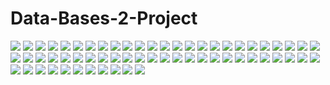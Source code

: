 # Data-Bases-2-Project

[comment]: <> (![]&#40;https://github.com/GianlucaRub/Data-Bases-2-project/blob/main/Deliverables/Report/intro.png?raw=true)

[comment]: <> (##Index)

[comment]: <> (1. Specification interpretation)

[comment]: <> (2. Functional analysis of the specification)

[comment]: <> (3. Conceptual &#40;ER&#41; and logical data models)

[comment]: <> (4. Description of the views, materialized view tables and code of the materialization triggers)

[comment]: <> (5. ORM relationship design with explanation)

[comment]: <> (6. Entities code)

[comment]: <> (7. List of components)

[comment]: <> (8. UML sequence diagrams)

[comment]: <> (##)

![](https://github.com/GianlucaRub/Data-Bases-2-project/blob/main/Deliverables/Report/Report/Diapositiva1.PNG?raw=true)
![](https://github.com/GianlucaRub/Data-Bases-2-project/blob/main/Deliverables/Report/Report/Diapositiva2.PNG?raw=true)
![](https://github.com/GianlucaRub/Data-Bases-2-project/blob/main/Deliverables/Report/Report/Diapositiva3.PNG?raw=true)
![](https://github.com/GianlucaRub/Data-Bases-2-project/blob/main/Deliverables/Report/Report/Diapositiva4.PNG?raw=true)
![](https://github.com/GianlucaRub/Data-Bases-2-project/blob/main/Deliverables/Report/Report/Diapositiva5.PNG?raw=true)
![](https://github.com/GianlucaRub/Data-Bases-2-project/blob/main/Deliverables/Report/Report/Diapositiva6.PNG?raw=true)
![](https://github.com/GianlucaRub/Data-Bases-2-project/blob/main/Deliverables/Report/Report/Diapositiva7.PNG?raw=true)
![](https://github.com/GianlucaRub/Data-Bases-2-project/blob/main/Deliverables/Report/Report/Diapositiva8.PNG?raw=true)
![](https://github.com/GianlucaRub/Data-Bases-2-project/blob/main/Deliverables/Report/Report/Diapositiva9.PNG?raw=true)
![](https://github.com/GianlucaRub/Data-Bases-2-project/blob/main/Deliverables/Report/Report/Diapositiva10.PNG?raw=true)
![](https://github.com/GianlucaRub/Data-Bases-2-project/blob/main/Deliverables/Report/Report/Diapositiva11.PNG?raw=true)
![](https://github.com/GianlucaRub/Data-Bases-2-project/blob/main/Deliverables/Report/Report/Diapositiva12.PNG?raw=true)
![](https://github.com/GianlucaRub/Data-Bases-2-project/blob/main/Deliverables/Report/Report/Diapositiva13.PNG?raw=true)
![](https://github.com/GianlucaRub/Data-Bases-2-project/blob/main/Deliverables/Report/Report/Diapositiva14.PNG?raw=true)
![](https://github.com/GianlucaRub/Data-Bases-2-project/blob/main/Deliverables/Report/Report/Diapositiva15.PNG?raw=true)
![](https://github.com/GianlucaRub/Data-Bases-2-project/blob/main/Deliverables/Report/Report/Diapositiva16.PNG?raw=true)
![](https://github.com/GianlucaRub/Data-Bases-2-project/blob/main/Deliverables/Report/Report/Diapositiva17.PNG?raw=true)
![](https://github.com/GianlucaRub/Data-Bases-2-project/blob/main/Deliverables/Report/Report/Diapositiva18.PNG?raw=true)
![](https://github.com/GianlucaRub/Data-Bases-2-project/blob/main/Deliverables/Report/Report/Diapositiva19.PNG?raw=true)
![](https://github.com/GianlucaRub/Data-Bases-2-project/blob/main/Deliverables/Report/Report/Diapositiva20.PNG?raw=true)
![](https://github.com/GianlucaRub/Data-Bases-2-project/blob/main/Deliverables/Report/Report/Diapositiva21.PNG?raw=true)
![](https://github.com/GianlucaRub/Data-Bases-2-project/blob/main/Deliverables/Report/Report/Diapositiva22.PNG?raw=true)
![](https://github.com/GianlucaRub/Data-Bases-2-project/blob/main/Deliverables/Report/Report/Diapositiva23.PNG?raw=true)
![](https://github.com/GianlucaRub/Data-Bases-2-project/blob/main/Deliverables/Report/Report/Diapositiva24.PNG?raw=true)
![](https://github.com/GianlucaRub/Data-Bases-2-project/blob/main/Deliverables/Report/Report/Diapositiva25.PNG?raw=true)
![](https://github.com/GianlucaRub/Data-Bases-2-project/blob/main/Deliverables/Report/Report/Diapositiva26.PNG?raw=true)
![](https://github.com/GianlucaRub/Data-Bases-2-project/blob/main/Deliverables/Report/Report/Diapositiva27.PNG?raw=true)
![](https://github.com/GianlucaRub/Data-Bases-2-project/blob/main/Deliverables/Report/Report/Diapositiva28.PNG?raw=true)
![](https://github.com/GianlucaRub/Data-Bases-2-project/blob/main/Deliverables/Report/Report/Diapositiva29.PNG?raw=true)
![](https://github.com/GianlucaRub/Data-Bases-2-project/blob/main/Deliverables/Report/Report/Diapositiva30.PNG?raw=true)
![](https://github.com/GianlucaRub/Data-Bases-2-project/blob/main/Deliverables/Report/Report/Diapositiva31.PNG?raw=true)
![](https://github.com/GianlucaRub/Data-Bases-2-project/blob/main/Deliverables/Report/Report/Diapositiva32.PNG?raw=true)
![](https://github.com/GianlucaRub/Data-Bases-2-project/blob/main/Deliverables/Report/Report/Diapositiva33.PNG?raw=true)
![](https://github.com/GianlucaRub/Data-Bases-2-project/blob/main/Deliverables/Report/Report/Diapositiva34.PNG?raw=true)
![](https://github.com/GianlucaRub/Data-Bases-2-project/blob/main/Deliverables/Report/Report/Diapositiva35.PNG?raw=true)
![](https://github.com/GianlucaRub/Data-Bases-2-project/blob/main/Deliverables/Report/Report/Diapositiva36.PNG?raw=true)
![](https://github.com/GianlucaRub/Data-Bases-2-project/blob/main/Deliverables/Report/Report/Diapositiva37.PNG?raw=true)
![](https://github.com/GianlucaRub/Data-Bases-2-project/blob/main/Deliverables/Report/Report/Diapositiva38.PNG?raw=true)
![](https://github.com/GianlucaRub/Data-Bases-2-project/blob/main/Deliverables/Report/Report/Diapositiva39.PNG?raw=true)
![](https://github.com/GianlucaRub/Data-Bases-2-project/blob/main/Deliverables/Report/Report/Diapositiva40.PNG?raw=true)
![](https://github.com/GianlucaRub/Data-Bases-2-project/blob/main/Deliverables/Report/Report/Diapositiva41.PNG?raw=true)
![](https://github.com/GianlucaRub/Data-Bases-2-project/blob/main/Deliverables/Report/Report/Diapositiva42.PNG?raw=true)
![](https://github.com/GianlucaRub/Data-Bases-2-project/blob/main/Deliverables/Report/Report/Diapositiva43.PNG?raw=true)
![](https://github.com/GianlucaRub/Data-Bases-2-project/blob/main/Deliverables/Report/Report/Diapositiva44.PNG?raw=true)
![](https://github.com/GianlucaRub/Data-Bases-2-project/blob/main/Deliverables/Report/Report/Diapositiva45.PNG?raw=true)
![](https://github.com/GianlucaRub/Data-Bases-2-project/blob/main/Deliverables/Report/Report/Diapositiva46.PNG?raw=true)
![](https://github.com/GianlucaRub/Data-Bases-2-project/blob/main/Deliverables/Report/Report/Diapositiva47.PNG?raw=true)
![](https://github.com/GianlucaRub/Data-Bases-2-project/blob/main/Deliverables/Report/Report/Diapositiva48.PNG?raw=true)
![](https://github.com/GianlucaRub/Data-Bases-2-project/blob/main/Deliverables/Report/Report/Diapositiva49.PNG?raw=true)
![](https://github.com/GianlucaRub/Data-Bases-2-project/blob/main/Deliverables/Report/Report/Diapositiva50.PNG?raw=true)
![](https://github.com/GianlucaRub/Data-Bases-2-project/blob/main/Deliverables/Report/Report/Diapositiva51.PNG?raw=true)
![](https://github.com/GianlucaRub/Data-Bases-2-project/blob/main/Deliverables/Report/Report/Diapositiva52.PNG?raw=true)
![](https://github.com/GianlucaRub/Data-Bases-2-project/blob/main/Deliverables/Report/Report/Diapositiva53.PNG?raw=true)
![](https://github.com/GianlucaRub/Data-Bases-2-project/blob/main/Deliverables/Report/Report/Diapositiva54.PNG?raw=true)
![](https://github.com/GianlucaRub/Data-Bases-2-project/blob/main/Deliverables/Report/Report/Diapositiva55.PNG?raw=true)
![](https://github.com/GianlucaRub/Data-Bases-2-project/blob/main/Deliverables/Report/Report/Diapositiva56.PNG?raw=true)
![](https://github.com/GianlucaRub/Data-Bases-2-project/blob/main/Deliverables/Report/Report/Diapositiva57.PNG?raw=true)
![](https://github.com/GianlucaRub/Data-Bases-2-project/blob/main/Deliverables/Report/Report/Diapositiva58.PNG?raw=true)
![](https://github.com/GianlucaRub/Data-Bases-2-project/blob/main/Deliverables/Report/Report/Diapositiva59.PNG?raw=true)
![](https://github.com/GianlucaRub/Data-Bases-2-project/blob/main/Deliverables/Report/Report/Diapositiva60.PNG?raw=true)
![](https://github.com/GianlucaRub/Data-Bases-2-project/blob/main/Deliverables/Report/Report/Diapositiva61.PNG?raw=true)
